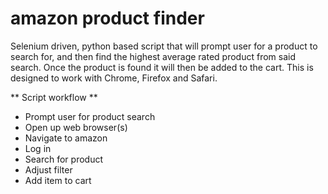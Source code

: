 # amazon product finder
Selenium driven, python based script that will prompt user for a product to search for, and then find the highest average rated product from said search. Once the product is found it will then be added to the cart. This is designed to work with Chrome, Firefox and Safari. 

** Script workflow **
- Prompt user for product search
- Open up web browser(s)
- Navigate to amazon
- Log in
- Search for product
- Adjust filter
- Add item to cart